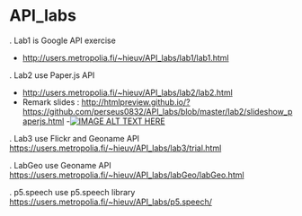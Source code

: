 # API_labs
. Lab1 is Google API exercise
- http://users.metropolia.fi/~hieuv/API_labs/lab1/lab1.html

. Lab2 use Paper.js API
- http://users.metropolia.fi/~hieuv/API_labs/lab2/lab2.html
- Remark slides : http://htmlpreview.github.io/?https://github.com/perseus0832/API_labs/blob/master/lab2/slideshow_paperjs.html
-[![IMAGE ALT TEXT HERE](https://i.ytimg.com/vi/dInR_Iz1AyU/1.jpg?time=1520860093643)](https://www.youtube.com/watch?v=dInR_Iz1AyU&t=3s)


. Lab3 use Flickr and Geoname API
https://users.metropolia.fi/~hieuv/API_labs/lab3/trial.html

. LabGeo use Geoname API
https://users.metropolia.fi/~hieuv/API_labs/labGeo/labGeo.html

. p5.speech use p5.speech library
https://users.metropolia.fi/~hieuv/API_labs/p5.speech/
